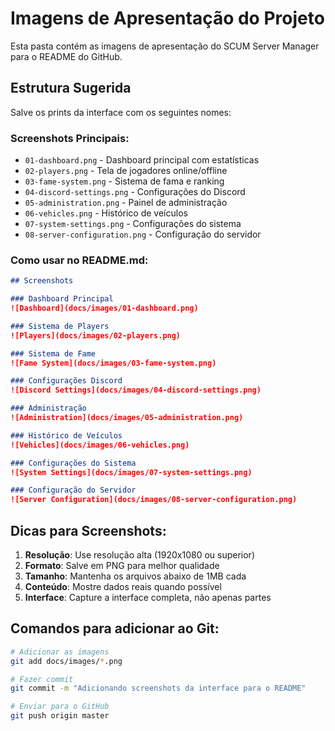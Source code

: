 # Imagens de Apresentação do Projeto

Esta pasta contém as imagens de apresentação do SCUM Server Manager para o README do GitHub.

## Estrutura Sugerida

Salve os prints da interface com os seguintes nomes:

### Screenshots Principais:
- `01-dashboard.png` - Dashboard principal com estatísticas
- `02-players.png` - Tela de jogadores online/offline
- `03-fame-system.png` - Sistema de fama e ranking
- `04-discord-settings.png` - Configurações do Discord
- `05-administration.png` - Painel de administração
- `06-vehicles.png` - Histórico de veículos
- `07-system-settings.png` - Configurações do sistema
- `08-server-configuration.png` - Configuração do servidor

### Como usar no README.md:

```markdown
## Screenshots

### Dashboard Principal
![Dashboard](docs/images/01-dashboard.png)

### Sistema de Players
![Players](docs/images/02-players.png)

### Sistema de Fame
![Fame System](docs/images/03-fame-system.png)

### Configurações Discord
![Discord Settings](docs/images/04-discord-settings.png)

### Administração
![Administration](docs/images/05-administration.png)

### Histórico de Veículos
![Vehicles](docs/images/06-vehicles.png)

### Configurações do Sistema
![System Settings](docs/images/07-system-settings.png)

### Configuração do Servidor
![Server Configuration](docs/images/08-server-configuration.png)
```

## Dicas para Screenshots:

1. **Resolução**: Use resolução alta (1920x1080 ou superior)
2. **Formato**: Salve em PNG para melhor qualidade
3. **Tamanho**: Mantenha os arquivos abaixo de 1MB cada
4. **Conteúdo**: Mostre dados reais quando possível
5. **Interface**: Capture a interface completa, não apenas partes

## Comandos para adicionar ao Git:

```bash
# Adicionar as imagens
git add docs/images/*.png

# Fazer commit
git commit -m "Adicionando screenshots da interface para o README"

# Enviar para o GitHub
git push origin master
```
